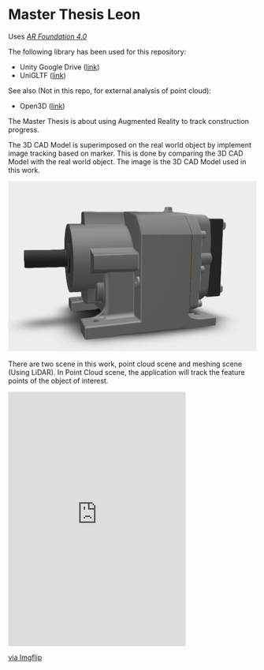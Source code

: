 # Master Thesis Leon

Uses  [*AR Foundation 4.0*](https://docs.unity3d.com/Packages/com.unity.xr.arfoundation@4.0/manual/index.html) 

The following library has been used for this repository:

* Unity Google Drive ([link](https://github.com/Elringus/UnityGoogleDrive))
* UniGLTF ([link](https://github.com/ousttrue/UniGLTF))

See also (Not in this repo, for external analysis of point cloud):
* Open3D ([link](http://www.open3d.org/))

The Master Thesis is about using Augmented Reality to track construction progress.

The 3D CAD Model is superimposed on the real world object by implement image tracking based on marker. This is done by comparing the 3D CAD Model with the real world object.
The image is the 3D CAD Model used in this work.

![alt text](https://github.com/leonrevon/MasterThesisLeon/blob/main/image/CADModel.png?raw=true)


There are two scene in this work, point cloud scene and meshing scene (Using LiDAR).
In Point Cloud scene, the application will track the feature points of the object of interest.

<div style="width:360px;max-width:100%;"><div style="height:0;padding-bottom:143.33%;position:relative;"><iframe width="360" height="516" style="position:absolute;top:0;left:0;width:100%;height:100%;" frameBorder="0" src="https://imgflip.com/embed/4mdn8j"></iframe></div><p><a href="https://imgflip.com/gif/4mdn8j">via Imgflip</a></p></div>


